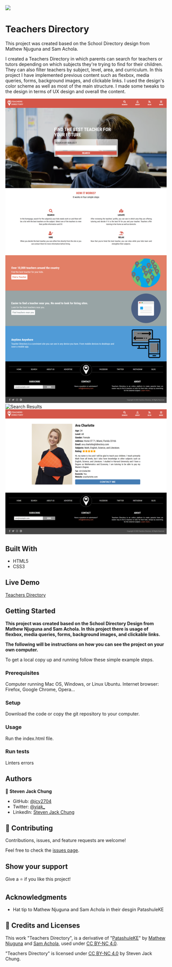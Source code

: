 ![](https://img.shields.io/badge/Microverse-blueviolet)

# Teachers Directory

This project was created based on the School Directory design from Mathew Njuguna and Sam Achola.

I created a Teachers Directory in which parents can search for teachers or tutors depending on which subjects they're trying to find for their children. They can also filter teachers by subject, level, area, and curriculum. In this project I have implemented previous content such as flexbox, media queries, forms, background images, and clickable links. I used the design's color scheme as well as most of the main structure. I made some tweaks to the design in terms of UX design and overall the content.

![screenshot](Screenshots/homepage.png)
![Search Results](Screenshots/search.png)
![Details](Screenshots/details.png)

## Built With

- HTML5
- CSS3

## Live Demo

[Teachers Directory](https://rawcdn.githack.com/jcy2704/directory-capstone/0d36ba17632fdeef292f4fedb747ad44f7fab949/index.html)

## Getting Started

**This project was created based on the School Directory Design from Mathew Njuguna and Sam Achola. In this project there is usage of flexbox, media queries, forms, background images, and clickable links.**

**The following will be instructions on how you can see the project on your own computer.**


To get a local copy up and running follow these simple example steps.

### Prerequisites
Computer running Mac OS, Windows, or Linux Ubuntu.
Internet browser: Firefox, Google Chrome, Opera...

### Setup
Download the code or copy the git repository to your computer.

### Usage
Run the index.html file.

### Run tests
Linters errors



## Authors

👤 **Steven Jack Chung**

- GitHub: [@jcy2704](https://github.com/jcy2704)
- Twitter: [@yiak_](https://twitter.com/yiak_)
- LinkedIn: [Steven Jack Chung](https://linkedin.com/in/stevenjchung)

## 🤝 Contributing

Contributions, issues, and feature requests are welcome!

Feel free to check the [issues page](https://github.com/jcy2704/directory-capstone/issues).

## Show your support

Give a ⭐️ if you like this project!

## Acknowledgments

- Hat tip to Mathew Njuguna and Sam Achola in their desgin PatashuleKE

## 📝 Credits and Licenses

This work "Teachers Directory", is a derivative of "[PatashuleKE](https://www.behance.net/gallery/25563385/PatashuleKE)" by [Mathew Njuguna](https://www.behance.net/mathewnjuguna) and [Sam Achola](https://www.behance.net/aweSam), used under [CC BY-NC 4.0](https://creativecommons.org/licenses/by-nc/4.0/).

"Teachers Directory" is licensed under [CC BY-NC 4.0](https://creativecommons.org/licenses/by-nc/4.0/) by Steven Jack Chung.